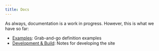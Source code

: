 ```yaml
---
title: Docs
---
```


As always, documentation is a work in progress. However, this is what we have so far:

- [Examples](/documentation/examples/): Grab-and-go definition examples
- [Development & Build](/documentation/development/): Notes for developing the site
